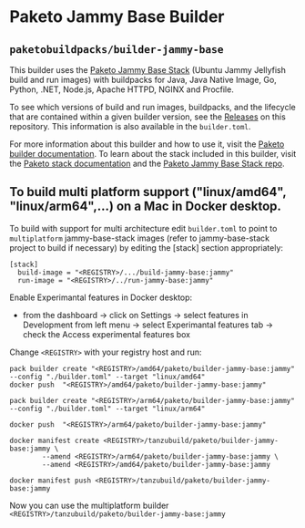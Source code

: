 # Paketo Jammy Base Builder

## `paketobuildpacks/builder-jammy-base`

This builder uses the [Paketo Jammy Base
Stack](https://github.com/paketo-buildpacks/jammy-base-stack) (Ubuntu Jammy
Jellyfish build and run images) with buildpacks for Java,
Java Native Image, Go, Python, .NET, Node.js, Apache HTTPD, NGINX and Procfile.

To see which versions of build and run images, buildpacks, and the lifecycle
that are contained within a given builder version, see the
[Releases](https://github.com/paketo-buildpacks/builder-jammy-base/releases) on this
repository. This information is also available in the `builder.toml`.

For more information about this builder and how to use it, visit the [Paketo
builder documentation](https://paketo.io/docs/builders/).  To learn about the
stack included in this builder, visit the [Paketo stack
documentation](https://paketo.io/docs/stacks/) and the [Paketo Jammy Base Stack
repo](https://github.com/paketo-buildpacks/jammy-base-stack).

## To build multi platform support ("linux/amd64", "linux/arm64",...) on a Mac in Docker desktop.


To build with support for multi architecture edit `builder.toml` to point to `multiplatform` jammy-base-stack images (refer to jammy-base-stack project to build if necessary) by editing the [stack] section appropriately:
```
[stack]
  build-image = "<REGISTRY>/.../build-jammy-base:jammy"
  run-image = "<REGISTRY>/../run-jammy-base:jammy"
```
Enable Experimantal features in Docker desktop:
- from the dashboard -> click on Settings -> select features in Development from left menu -> select Experimantal features tab -> check the Access experimental features box

Change `<REGISTRY>` with your registry host and run:
```
pack builder create "<REGISTRY>/amd64/paketo/builder-jammy-base:jammy" --config "./builder.toml" --target "linux/amd64"      
docker push  "<REGISTRY>/amd64/paketo/builder-jammy-base:jammy"  

pack builder create "<REGISTRY>/arm64/paketo/builder-jammy-base:jammy" --config "./builder.toml" --target "linux/arm64"   

docker push  "<REGISTRY>/arm64/paketo/builder-jammy-base:jammy"   

docker manifest create <REGISTRY>/tanzubuild/paketo/builder-jammy-base:jammy \
        --amend <REGISTRY>/arm64/paketo/builder-jammy-base:jammy \
        --amend <REGISTRY>/amd64/paketo/builder-jammy-base:jammy   

docker manifest push <REGISTRY>/tanzubuild/paketo/builder-jammy-base:jammy
```
Now you can use the multiplatform builder `<REGISTRY>/tanzubuild/paketo/builder-jammy-base:jammy`
    

